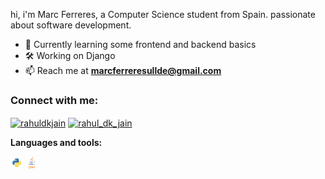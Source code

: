 hi, i'm Marc Ferreres, a Computer Science student from Spain. passionate about software development. 

- 🌾 Currently learning some frontend and backend basics
- 🛠️ Working on Django 
- 📫 Reach me at **marcferreresullde@gmail.com**

<h3 align="left">Connect with me:</h3>
<p align="left">
<a href="https://linkedin.com/in/marc-ferreres-zaragoza-15baa92b3" target="blank"><img align="center" src="https://cdn.jsdelivr.net/npm/simple-icons@3.0.1/icons/linkedin.svg" alt="rahuldkjain" height="30" width="40" /></a>
<a href="https://instagram.com/marc.ferreres" target="blank"><img align="center" src="https://cdn.jsdelivr.net/npm/simple-icons@3.0.1/icons/instagram.svg" alt="rahul_dk_jain" height="30" width="40" /></a>
</p>
  
**Languages and tools:**  


<code><img height="20" src="https://raw.githubusercontent.com/github/explore/80688e429a7d4ef2fca1e82350fe8e3517d3494d/topics/python/python.png"></code>
<code><img height="20" src="https://raw.githubusercontent.com/github/explore/80688e429a7d4ef2fca1e82350fe8e3517d3494d/topics/java/java.png"></code>
